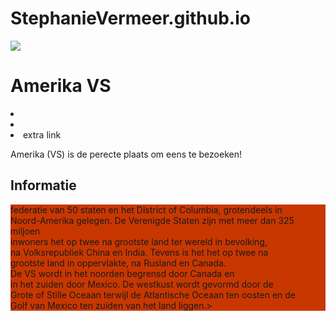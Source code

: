# StephanieVermeer.github.io

<!DOCTYPE html>
<html>
<head>
<title>Mijn Droomreis</title>
<style>
body{
{ font-family:cursive;}
#Amerika { font-family:Italic; }
#VS { background-color: rgb(200,55,0);}
 
</style>
</head>
<body>
<img src="https://nl.wikipedia.org/wiki/Vlag_van_de_Verenigde_Staten";
<strong><h1>Amerika VS</h1></strong>
<li><a href"Informatie"></a></li>
<li><a href="Bekende attracties"></a></li>
<li>extra link</li>

<p>Amerika (VS) is de perecte plaats om eens te bezoeken!</p>
<strong><h2>Informatie</h2></strong>
<p id="VS"De Verenigde Staten, officieel de Verenigde Staten van Amerika, afgekort VS zijn een<br> federatie van 50 staten en het District of Columbia, grotendeels in<br>Noord-Amerika gelegen. De Verenigde Staten zijn met meer dan 325 miljoen<br> inwoners het op twee na grootste land ter wereld in bevolking,<br>na Volksrepubliek China en India. Tevens is het het op twee na<br> grootste land in oppervlakte, na Rusland en Canada.<br>
De VS wordt in het noorden begrensd door Canada en<br> in het zuiden door Mexico. De westkust wordt gevormd door de<br> Grote of Stille Oceaan terwijl de Atlantische Oceaan ten oosten en de<br> Golf van Mexico ten zuiden van het land liggen.></p>

</body>
</html>
